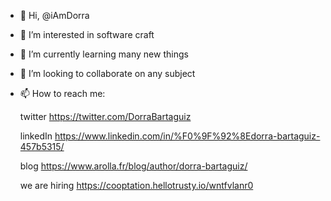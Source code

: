 - 👋 Hi, @iAmDorra
- 👀 I’m interested in software craft 
- 🌱 I’m currently learning many new things
- 💞️ I’m looking to collaborate on any subject
- 📫 How to reach me:

  twitter https://twitter.com/DorraBartaguiz

  linkedIn https://www.linkedin.com/in/%F0%9F%92%8Edorra-bartaguiz-457b5315/

  blog https://www.arolla.fr/blog/author/dorra-bartaguiz/
  
  we are hiring https://cooptation.hellotrusty.io/wntfvlanr0

<!---
iAmDorra/iAmDorra is a ✨ special ✨ repository because its `README.md` (this file) appears on your GitHub profile.
You can click the Preview link to take a look at your changes.
--->
